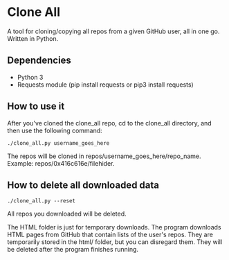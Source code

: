 # Clone All

A tool for cloning/copying all repos from a given GitHub user, all in one go. Written in Python.

## Dependencies

- Python 3
- Requests module (pip install requests or pip3 install requests)

## How to use it

After you've cloned the clone_all repo, cd to the clone_all directory, and then use the following command:

```
./clone_all.py username_goes_here
```

The repos will be cloned in repos/username_goes_here/repo_name. Example: repos/0x416c616e/filehider.

## How to delete all downloaded data

```
./clone_all.py --reset
```

All repos you downloaded will be deleted.

The HTML folder is just for temporary downloads. The program downloads HTML pages from GitHub that contain lists of the user's repos. They are temporarily stored in the html/ folder, but you can disregard them. They will be deleted after the program finishes running.


